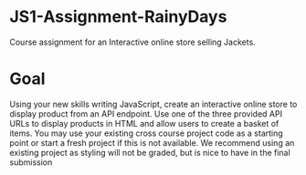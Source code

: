 # JS1-Assignment-RainyDays
Course assignment for an Interactive online store selling Jackets. 

# Goal 
Using your new skills writing JavaScript, create an interactive online store to display
product from an API endpoint. Use one of the three provided API URLs to display
products in HTML and allow users to create a basket of items.
You may use your existing cross course project code as a starting point or start a
fresh project if this is not available. We recommend using an existing project as
styling will not be graded, but is nice to have in the final submission

